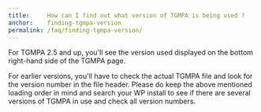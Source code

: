 ```yaml
---
title:     How can I find out what version of TGMPA is being used ?
anchor:    finding-tgmpa-version
permalink: /faq/finding-tgmpa-version/
---
```


For TGMPA 2.5 and up, you'll see the version used displayed on the bottom right-hand side of the TGMPA page.

For earlier versions, you'll have to check the actual TGMPA file and look for the version number in the file header. Please do keep the above mentioned loading order in mind and search your WP install to see if there are several versions of TGMPA in use and check all version numbers.